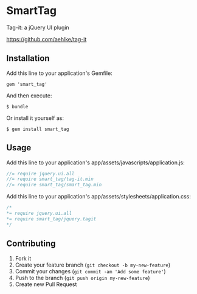 # SmartTag

Tag-it: a jQuery UI plugin

https://github.com/aehlke/tag-it

## Installation

Add this line to your application's Gemfile:

    gem 'smart_tag'

And then execute:

    $ bundle

Or install it yourself as:

    $ gem install smart_tag

## Usage

Add this line to your application's app/assets/javascripts/application.js:
```js
//= require jquery.ui.all
//= require smart_tag/tag-it.min
//= require smart_tag/smart_tag.min
```

Add this line to your application's app/assets/stylesheets/application.css:
```css
/*
*= require jquery.ui.all
*= require smart_tag/jquery.tagit
*/
```

## Contributing

1. Fork it
2. Create your feature branch (`git checkout -b my-new-feature`)
3. Commit your changes (`git commit -am 'Add some feature'`)
4. Push to the branch (`git push origin my-new-feature`)
5. Create new Pull Request
